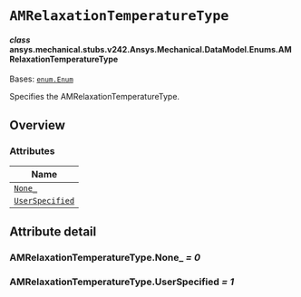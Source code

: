 # `AMRelaxationTemperatureType`



#### *class* ansys.mechanical.stubs.v242.Ansys.Mechanical.DataModel.Enums.AMRelaxationTemperatureType

Bases: [`enum.Enum`](https://docs.python.org/3/library/enum.html#enum.Enum)

Specifies the AMRelaxationTemperatureType.

<!-- !! processed by numpydoc !! -->

<a id="overview"></a>

## Overview

### Attributes

| Name |
| --------------------------------------------------------------- |
| [`None_`](#AMRelaxationTemperatureType.None_) |
| [`UserSpecified`](#AMRelaxationTemperatureType.UserSpecified) |

<a id="attribute-detail"></a>

## Attribute detail

<a id="AMRelaxationTemperatureType.None_"></a>

### AMRelaxationTemperatureType.None_ *= 0*

<a id="AMRelaxationTemperatureType.UserSpecified"></a>

### AMRelaxationTemperatureType.UserSpecified *= 1*


